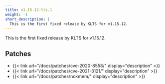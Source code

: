```yaml
---
title: v1.15.12-lts.1
weight: -1
short_description: |
  This is the first fixed release by KLTS for v1.15.12.
---
```


This is the first fixed release by KLTS for v1.15.12.

## Patches

- {{< link url="/docs/patches/cve-2020-8558/" display="description" >}}
- {{< link url="/docs/patches/cve-2021-3121/" display="description" >}}
- {{< link url="/docs/patches/nokmem/" display="description" >}}
